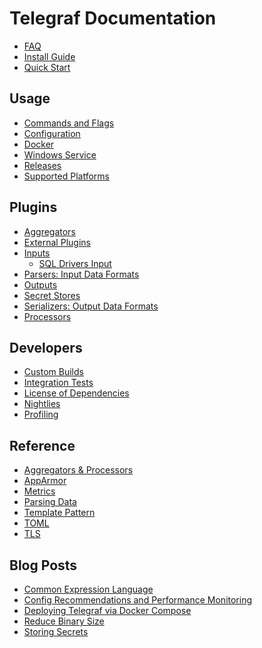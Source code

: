# Telegraf Documentation

* [FAQ][]
* [Install Guide][]
* [Quick Start][]

## Usage

* [Commands and Flags][]
* [Configuration][]
* [Docker][]
* [Windows Service][]
* [Releases][]
* [Supported Platforms][]

## Plugins

* [Aggregators][]
* [External Plugins][]
* [Inputs][]
  * [SQL Drivers Input][]
* [Parsers: Input Data Formats][]
* [Outputs][]
* [Secret Stores][]
* [Serializers: Output Data Formats][]
* [Processors][]

## Developers

* [Custom Builds][]
* [Integration Tests][]
* [License of Dependencies][]
* [Nightlies][]
* [Profiling][]

## Reference

* [Aggregators & Processors][]
* [AppArmor][]
* [Metrics][]
* [Parsing Data][]
* [Template Pattern][]
* [TOML][]
* [TLS][]

## Blog Posts

* [Common Expression Language][]
* [Config Recommendations and Performance Monitoring][]
* [Deploying Telegraf via Docker Compose][]
* [Reduce Binary Size][]
* [Storing Secrets][]

[Aggregators & Processors]: /docs/AGGREGATORS_AND_PROCESSORS.md
[Aggregators]: /docs/AGGREGATORS.md
[AppArmor]: /docs/APPARMOR.md
[Commands and Flags]: /docs/COMMANDS_AND_FLAGS.md
[Configuration]: /docs/CONFIGURATION.md
[Custom Builds]: /docs/CUSTOMIZATION.md
[Parsers: Input Data Formats]: /docs/DATA_FORMATS_INPUT.md
[Serializers: Output Data Formats]: /docs/DATA_FORMATS_OUTPUT.md
[Docker]: /docs/DOCKER.md
[External Plugins]: /docs/EXTERNAL_PLUGINS.md
[FAQ]: /docs/FAQ.md
[Inputs]: /docs/INPUTS.md
[Install Guide]: /docs/INSTALL_GUIDE.md
[Integration Tests]: /docs/INTEGRATION_TESTS.md
[License of Dependencies]: /docs/LICENSE_OF_DEPENDENCIES.md
[Metrics]: /docs/METRICS.md
[Nightlies]: /docs/NIGHTLIES.md
[Outputs]: /docs/OUTPUTS.md
[Parsing Data]: /docs/PARSING_DATA.md
[Processors]: /docs/PROCESSORS.md
[Profiling]: /docs/PROFILING.md
[Quick Start]: /docs/QUICK_START.md
[Releases]: /docs/RELEASES.md
[Secret Stores]: /docs/SECRETSTORES.md
[SQL Drivers Input]: /docs/SQL_DRIVERS_INPUT.md
[Supported Platforms]: /docs/SUPPORTED_PLATFORMS.md
[Template Pattern]: /docs/TEMPLATE_PATTERN.md
[TLS]: /docs/TLS.md
[TOML]: /docs/TOML.md
[Windows Service]: /docs/WINDOWS_SERVICE.md

[Config Recommendations and Performance Monitoring]: https://www.influxdata.com/blog/telegraf-best-practices/
[Deploying Telegraf via Docker Compose]: https://www.influxdata.com/blog/telegraf-deployment-strategies-docker-compose/
[Common Expression Language]: https://www.influxdata.com/blog/using-common-expression-language-metric-filtering-telegraf/
[Storing Secrets]: https://www.influxdata.com/blog/storing-secrets-telegraf/
[Reduce Binary Size]: https://www.influxdata.com/blog/how-reduce-telegraf-binary-size/
